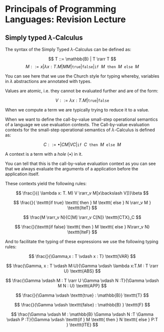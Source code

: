 # Principals of Programming Languages: Revision Lecture

## Simply typed $\lambda$-Calculus

The syntax of the Simply Typed $\lambda$-Calculus can be defined as:

$$
T ::= \mathbb{B} | T \rarr T 
$$
$$
M ::= x | \lambda x: T.M | M M | \texttt{true} | \texttt{false} | \texttt{if } M \texttt{ then } M \texttt{ else } M
$$

You can see here that we use the Church style for typing whereby, variables in $\lambda$ abstractions are annotated with types.

Values are atomic, i.e. they cannot be evaluated further and are of the form:

$$
V ::= \lambda x: T.M | \texttt{true} | \texttt{false}
$$

When we compute a term we are typically trying to reduce it to a value.

When we want to define the call-by-value small-step operational semantics of a language we use evaluation contexts. The Call-by-value evaluation contexts for the small-step operational semantics of $\lambda$-Calculus is defined as:

$$
C ::= \bullet | C M | V C | \texttt{if } C \texttt{ then } M \texttt{ else } M 
$$

A context is a term with a *hole* ($\bullet$) in it. 

You can tell that this is the call-by-value evaluation context as you can see that we always evaluate the arguments of a application before the application itself.

These contexts yield the following rules:

$$
\frac{}{( \lambda x: T. M) V \rarr_v M[x\backslash V])}\beta
$$

$$
\frac{}{ \texttt{if true}  \texttt{ then } M \texttt{ else } N \rarr_v M } \texttt{IteT}
$$

$$
\frac{M \rarr_v N}{C[M] \rarr_v C[N]} \texttt{CTX}_C
$$

$$
\frac{}{\texttt{if false}  \texttt{ then } M  \texttt{ else } N\rarr_v N} \texttt{IteF}
$$

And to facilitate the typing of these expressions we use the following typing rules:

$$
\frac{}{\Gamma,x : T \vdash x : T}  \texttt{VAR}
$$

$$
\frac{\Gamma, x : T \vdash M:U}{\Gamma \vdash \lambda x:T.M : T \rarr U} \texttt{ABS}
$$

$$
\frac{\Gamma \vdash M : T \rarr U \Gamma \vdash N :T}{\Gamma \vdash M N : U} \texttt{APP}
$$

$$
\frac{}{\Gamma \vdash \texttt{true} : \mathbb{B}} \texttt{T}
$$

$$
\frac{}{\Gamma \vdash \texttt{false} : \mathbb{B} } \texttt{F}
$$

$$
\frac{\Gamma \vdash M : \mathbb{B} \Gamma \vdash N :T \Gamma \vdash P :T}{\Gamma \vdash \texttt{if } M \texttt{ then } N \texttt{ else } P:T  } \texttt{ITE}
$$